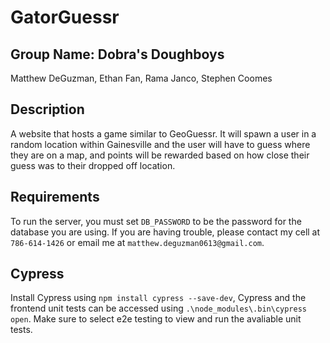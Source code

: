 # GatorGuessr

## Group Name: Dobra's Doughboys

Matthew DeGuzman, Ethan Fan, Rama Janco, Stephen Coomes

## Description

A website that hosts a game similar to GeoGuessr. It will spawn a user in
a random location within Gainesville and the user will have to guess where
they are on a map, and points will be rewarded based on how close their
guess was to their dropped off location.

## Requirements

To run the server, you must set `DB_PASSWORD` to be the password for the database you are using. If you are having trouble, please contact my cell at `786-614-1426` or email me at `matthew.deguzman0613@gmail.com`.

## Cypress

Install Cypress using `npm install cypress --save-dev`, Cypress and the frontend unit tests can be accessed using `.\node_modules\.bin\cypress open`. Make sure to select e2e testing to view and run the avaliable unit tests.
